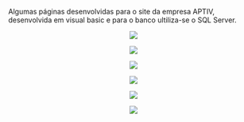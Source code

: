 Algumas páginas desenvolvidas para o site da empresa APTIV, desenvolvida em visual basic e para o banco ultiliza-se o SQL Server.
<p align="center"><img src="https://github.com/alimkhodr/Site_APTIV/assets/85517447/548cdc97-8756-4417-a68d-512c1d948d1a"></img></p>
<p align="center"><img src="https://github.com/alimkhodr/Site_APTIV/assets/85517447/4338b804-2dea-44b1-9254-62b7e0222a96"></img></p>
<p align="center"><img src="https://github.com/alimkhodr/Site_APTIV/assets/85517447/a54458de-59f1-4417-9ed6-38ac0e747134"></img></p>
<p align="center"><img src="https://github.com/alimkhodr/Site_APTIV/assets/85517447/0b89d61e-0f87-4841-b73f-e3c652f81d4b"></img></p>
<p align="center"><img src="https://github.com/alimkhodr/Site_APTIV/assets/85517447/4e247127-80a0-4730-ac18-74e49a57a939"></img></p>
<p align="center"><img src="https://github.com/alimkhodr/Site_APTIV/assets/85517447/7b97676c-fd19-4340-a8f1-ddcd378977f3"></img></p>
